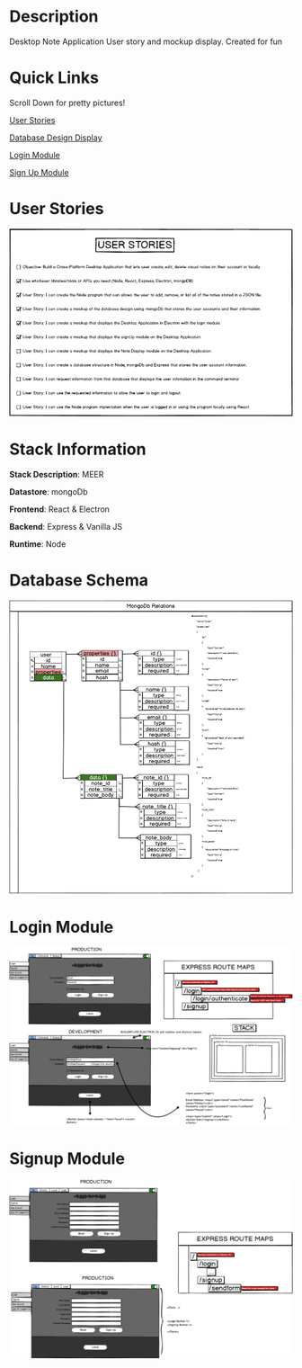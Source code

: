 # Description
Desktop Note Application User story and mockup display. Created for fun

# Quick Links

Scroll Down for pretty pictures!


[User Stories](https://raw.githubusercontent.com/s1iqbal/mockUps/master/UserStories.png)

[Database Design Display](databaseSchemaUser.png)

[Login Module](loginModule.png)

[Sign Up Module](signupModule.png)



# User Stories
![img](https://raw.githubusercontent.com/s1iqbal/mockUps/master/UserStories.png)


# Stack Information

**Stack Description**: MEER

**Datastore**: mongoDb

**Frontend**: React & Electron

**Backend**: Express & Vanilla JS

**Runtime**: Node


# Database Schema
![img](databaseSchemaUser.png)

# Login Module
![img](loginModule.png)

# Signup Module
![img](signupModule.png)
